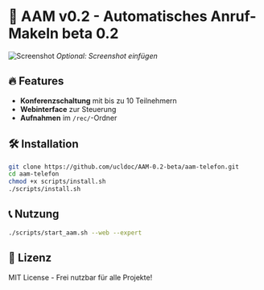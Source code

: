 # 🚀 AAM v0.2 - Automatisches Anruf-Makeln beta 0.2

![Screenshot](docs/screenshot.png) *Optional: Screenshot einfügen*

## 🔥 Features
- **Konferenzschaltung** mit bis zu 10 Teilnehmern
- **Webinterface** zur Steuerung
- **Aufnahmen** im `/rec/`-Ordner

## 🛠 Installation
```bash
git clone https://github.com/ucldoc/AAM-0.2-beta/aam-telefon.git
cd aam-telefon
chmod +x scripts/install.sh
./scripts/install.sh
```

## 📞 Nutzung
```bash
./scripts/start_aam.sh --web --expert
```

## 📜 Lizenz
MIT License - Frei nutzbar für alle Projekte!
